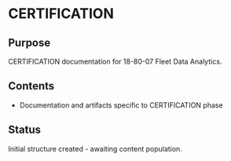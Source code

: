 # CERTIFICATION

## Purpose
CERTIFICATION documentation for 18-80-07 Fleet Data Analytics.

## Contents
- Documentation and artifacts specific to CERTIFICATION phase

## Status
Initial structure created - awaiting content population.
